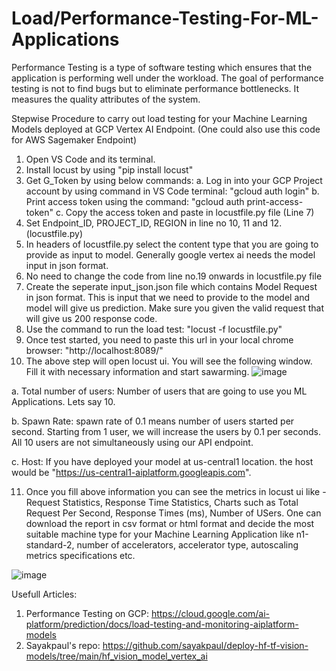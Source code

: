 # Load/Performance-Testing-For-ML-Applications
Performance Testing is a type of software testing which ensures that the application is performing well under the workload. The goal of performance testing is not to find bugs but to eliminate performance bottlenecks. It measures the quality attributes of the system. 

Stepwise Procedure to carry out load testing for your Machine Learning Models deployed at GCP Vertex AI Endpoint. (One could also use this code for AWS Sagemaker Endpoint)
1. Open VS Code and its terminal.
2. Install locust by using "pip install locust"
3. Get G_Token by using below commands:
   a. Log in into your GCP Project account by using command in VS Code terminal: "gcloud auth login"
   b. Print access token using the command: "gcloud auth print-access-token"
   c. Copy the access token and paste in locustfile.py file (Line 7)
4. Set Endpoint_ID, PROJECT_ID, REGION in line no 10, 11 and 12.(locustfile.py)
5. In headers of locustfile.py select the content type that you are going to provide as input to model. Generally google vertex ai needs the model input in json format.
6. No need to change the code from line no.19 onwards in locustfile.py file
7. Create the seperate input_json.json file which contains Model Request in json format. This is input that we need to provide to the model and model will give us prediction. Make sure you given the valid request that will give us 200 response code.
8. Use the command to run the load test:  "locust -f locustfile.py"
9. Once test started, you need to paste this url in your local chrome browser: "http://localhost:8089/"
10. The above step will open locust ui. You will see the following window. Fill it with necessary information and start sawarming.
    ![image](https://github.com/rajeshmore1/Load-Performance-Testing-For-ML-Applications/assets/73220561/73da68e6-9105-43ba-8208-3890e77ea666)
    
a. Total number of users: Number of users that are going to use you ML Applications. Lets say 10.

b. Spawn Rate: spawn rate of 0.1 means number of users started per second. Starting from 1 user, we will increase the users by 0.1 per seconds. All 10 users are not simultaneously using our API endpoint.

c. Host: If you have deployed your model at us-central1 location. the host would be "https://us-central1-aiplatform.googleapis.com".
   
11. Once you fill above information you can see the metrics in locust ui like - Request Statistics, Response Time Statistics, Charts such as Total Request Per Second, Response Times (ms), Number of USers. One can download the report in csv format or html format and decide the most suitable machine type for your Machine Learning Application like n1-standard-2, number of accelerators, accelerator type, autoscaling metrics specifications etc.
    
![image](https://github.com/rajeshmore1/Load-Performance-Testing-For-ML-Applications/assets/73220561/7db44a73-881c-4d12-b923-55dd0029ab8e)


Usefull Articles: 
1. Performance Testing on GCP: https://cloud.google.com/ai-platform/prediction/docs/load-testing-and-monitoring-aiplatform-models
2. Sayakpaul's repo: https://github.com/sayakpaul/deploy-hf-tf-vision-models/tree/main/hf_vision_model_vertex_ai
